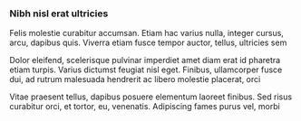 ### Nibh nisl erat ultricies

Felis molestie curabitur accumsan. Etiam hac varius nulla, integer cursus, arcu, dapibus quis. Viverra etiam fusce tempor auctor, tellus, ultricies sem

Dolor eleifend, scelerisque pulvinar imperdiet amet diam erat id pharetra etiam turpis. Varius dictumst feugiat nisl eget. Finibus, ullamcorper fusce dui, ad rutrum malesuada hendrerit ac libero molestie placerat, orci

Vitae praesent tellus, dapibus posuere elementum laoreet finibus. Sed risus curabitur orci, et tortor, eu, venenatis. Adipiscing fames purus vel, morbi


